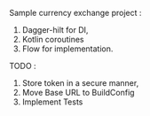 Sample currency exchange project :
1. Dagger-hilt for DI, 
2. Kotlin coroutines
3. Flow for implementation.

TODO : 
1. Store token in a secure manner, 
2. Move Base URL to BuildConfig
3. Implement Tests

